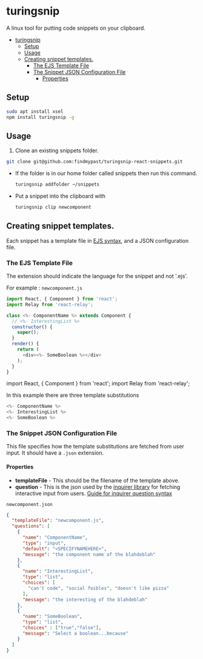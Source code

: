 # turingsnip

A linux tool for putting code snippets on your clipboard.
<!-- TOC depthFrom:1 depthTo:6 withLinks:1 updateOnSave:1 orderedList:0 -->

- [turingsnip](#turingsnip)
	- [Setup](#setup)
	- [Usage](#usage)
	- [Creating snippet templates.](#creating-snippet-templates)
		- [The EJS Template File](#the-ejs-template-file)
		- [The Snippet JSON Configuration File](#the-snippet-json-configuration-file)
			- [Properties](#properties)

<!-- /TOC -->

## Setup

```sh
sudo apt install xsel
npm install turingsnip -g
```

## Usage

1. Clone an existing snippets folder.
  ```sh
  git clone git@github.com:findmypast/turingsnip-react-snippets.git
  ```

* If the folder is in our home folder called snippets then run this command.

  ```sh
  turingsnip addfolder ~/snippets
  ```

* Put a snippet into the clipboard with

  ```sh
  turingsnip clip newcomponent
  ```

## Creating snippet templates.

Each snippet has a template file in [EJS syntax](https://github.com/mde/ejs/blob/master/docs/syntax.md), and a JSON configuration file.

### The EJS Template File

The extension should indicate the language for the snippet and not '.ejs'.



For example : `newcomponent.js`
```js
import React, { Component } from 'react';
import Relay from 'react-relay';

class <%- ComponentName %> extends Component {
  // <%- InterestingList %>
  constructor() {
    super();
  }
  render() {
    return (
      <div><%- SomeBoolean %></div>
    );
  }
}
```
import React, { Component } from 'react';
import Relay from 'react-relay';

In this example there are three template substitutions
```js
<%- ComponentName %>
<%- InterestingList %>
<%- SomeBoolean %>
```

### The Snippet JSON Configuration File
This file specifies how the template substitutions are fetched from user input. It should have a `.json` extension.

#### Properties
- **templateFile** - This should be the filename of the template above.
- **question** - This is the json used by the [inquirer library](https://github.com/SBoudrias/Inquirer.js) for fetching interactive input from users.
[Guide for inquirer question syntax](https://github.com/SBoudrias/Inquirer.js#questions)

`newcomponent.json`
```json
{
  "templateFile": "newcomponent.js",
  "questions": [
    {
      "name": "ComponentName",
      "type": "input",
      "default": "<SPECIFYNAMEHERE>",
      "message": "the component name of the blahdeblah"
    },
    {
      "name": "InterestingList",
      "type": "list",
      "choices": [
        "can't code", "social foibles", "doesn't like pizza"
      ],
      "message": "the interesting of the blahdeblah"
    },
    {
      "name": "SomeBoolean",
      "type": "list",
      "choices" : ["true","false"],
      "message": "Select a boolean...because"
    }
  ]
}
```
